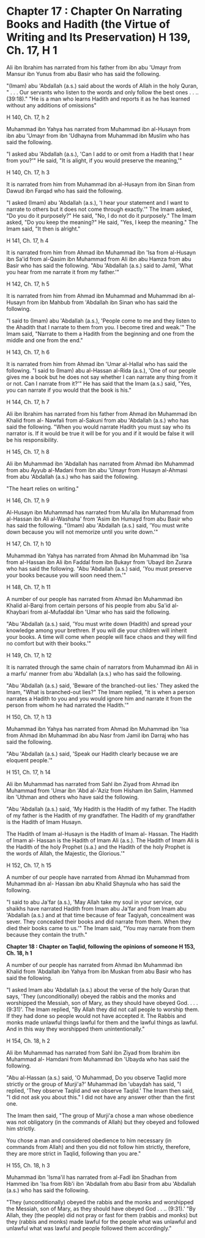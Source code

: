 Chapter 17 : Chapter On Narrating Books and Hadith (the Virtue of Writing and Its Preservation) H 139, Ch. 17, H 1
==================================================================================================================

Ali ibn Ibrahim has narrated from his father from ibn abu 'Umayr from
Mansur ibn Yunus from abu Basir who has said the following.

"(Imam) abu 'Abdallah (a.s.) said about the words of Allah in the holy
Quran, " . . . Our servants who listen to the words and only follow the
best ones . . .. (39:18)." "He is a man who learns Hadith and reports it
as he has learned without any additions of omissions"

H 140, Ch. 17, h 2

Muhammad ibn Yahya has narrated from Muhammad ibn al-Husayn from ibn
abu 'Umayr from ibn 'Udhayna from Muhammad ibn Muslim who has said the
following.

"I asked abu 'Abdallah (a.s.), 'Can I add to or omit from a Hadith that
I hear from you?'" He said, "It is alight, if you would preserve the
meaning,'"

H 140, Ch. 17, h 3

It is narrated from him from Muhammad ibn al-Husayn from ibn Sinan from
Dawud ibn Farqad who has said the following.

"I asked (Imam) abu 'Abdallah (a.s.), 'I hear your statement and I want
to narrate to others but it does not come through exactly.'" The Imam
asked, "Do you do it purposely?" He said, "No, I do not do it
purposely." The Imam asked, "Do you keep the meaning?" He said, "Yes, I
keep the meaning." The Imam said, "It then is alright."

H 141, Ch. 17, h 4

It is narrated from him from Ahmad ibn Muhammad ibn 'Isa from al-Husayn
ibn Sa'id from al-Qasim ibn Muhammad from Ali ibn abu Hamza from abu
Basir who has said the following. "Abu 'Abdallah (a.s.) said to Jamil,
'What you hear from me narrate it from my father.'"

H 142, Ch. 17, h 5

It is narrated from him from Ahmad ibn Muhammad and Muhammad ibn
al-Husayn from ibn Mahbub from 'Abdallah ibn Sinan who has said the
following.

"I said to (Imam) abu 'Abdallah (a.s.), 'People come to me and they
listen to the Ahadith that I narrate to them from you. I become tired
and weak.'" The Imam said, "Narrate to them a Hadith from the beginning
and one from the middle and one from the end."

H 143, Ch. 17, h 6

It is narrated from him from Ahmad ibn 'Umar al-Hallal who has said the
following. "I said to (Imam) abu al-Hassan al-Rida (a.s.), 'One of our
people gives me a book but he does not say whether I can narrate any
thing from it or not. Can I narrate from it?'" He has said that the Imam
(a.s.) said, "Yes, you can narrate if you would that the book is his."

H 144, Ch. 17, h 7

Ali ibn Ibrahim has narrated from his father from Ahmad ibn Muhammad
ibn Khalid from al- Nawfali from al-Sakuni from abu 'Abdallah (a.s.) who
has said the following. "When you would narrate Hadith you must say who
its narrator is. If it would be true it will be for you and if it would
be false it will be his responsibility.

H 145, Ch. 17, h 8

Ali ibn Muhammad ibn 'Abdallah has narrated from Ahmad ibn Muhammad
from abu Ayyub al-Madani from ibn abu 'Umayr from Husayn al-Ahmasi from
abu 'Abdallah (a.s.) who has said the following.

"The heart relies on writing."

H 146, Ch. 17, h 9

Al-Husayn ibn Muhammad has narrated from Mu'alla ibn Muhammad from
al-Hassan ibn Ali al-Washsha' from 'Asim ibn Humayd from abu Basir who
has said the following. "(Imam) abu 'Abdallah (a.s.) said, 'You must
write down because you will not memorize until you write down.'"

H 147, Ch. 17, h 10

Muhammad ibn Yahya has narrated from Ahmad ibn Muhammad ibn 'Isa from
al-Hassan ibn Ali ibn Faddal from ibn Bukayr from 'Ubayd ibn Zurara who
has said the following. "Abu 'Abdallah (a.s.) said, 'You must preserve
your books because you will soon need them.'"

H 148, Ch. 17, h 11

A number of our people has narrated from Ahmad ibn Muhammad ibn Khalid
al-Barqi from certain persons of his people from abu Sa'id al-Khaybari
from al-Mufaddal ibn 'Umar who has said the following.

"Abu 'Abdallah (a.s.) said, 'You must write down (Hadith) and spread
your knowledge among your brethren. If you will die your children will
inherit your books. A time will come when people will face chaos and
they will find no comfort but with their books.'"

H 149, Ch. 17, h 12

It is narrated through the same chain of narrators from Muhammad ibn
Ali in a marfu' manner from abu 'Abdallah (a.s.) who has said the
following.

"Abu 'Abdallah (a.s.) said, 'Beware of the branched-out lies.' They
asked the Imam, "What is branched-out lies?" The Imam replied, "It is
when a person narrates a Hadith to you and you would ignore him and
narrate it from the person from whom he had narrated the Hadith.'"

H 150, Ch. 17, h 13

Muhammad ibn Yahya has narrated from Ahmad ibn Muhammad ibn 'Isa from
Ahmad ibn Muhammad ibn abu Nasr from Jamil ibn Darraj who has said the
following.

"Abu 'Abdallah (a.s.) said, 'Speak our Hadith clearly because we are
eloquent people.'"

H 151, Ch. 17, h 14

Ali ibn Muhammad has narrated from Sahl ibn Ziyad from Ahmad ibn
Muhammad from 'Umar ibn 'Abd al-'Aziz from Hisham ibn Salim, Hammed ibn
'Uthman and others who have said the following.

"Abu 'Abdallah (a.s.) said, 'My Hadith is the Hadith of my father. The
Hadith of my father is the Hadith of my grandfather. The Hadith of my
grandfather is the Hadith of Imam Husayn.

The Hadith of Imam al-Husayn is the Hadith of Imam al- Hassan. The
Hadith of Imam al- Hassan is the Hadith of Imam Ali (a.s.). The Hadith
of Imam Ali is the Hadith of the holy Prophet (s.a.) and the Hadith of
the holy Prophet is the words of Allah, the Majestic, the Glorious.'"

H 152, Ch. 17, h 15

A number of our people have narrated from Ahmad ibn Muhammad from
Muhammad ibn al- Hassan ibn abu Khalid Shaynula who has said the
following.

"I said to abu Ja'far (a.s.), 'May Allah take my soul in your service,
our shaikhs have narrated Hadith from Imam abu Ja'far and from Imam abu
'Abdallah (a.s.) and at that time because of fear Taqiyah, concealment
was sever. They concealed their books and did narrate from them. When
they died their books came to us.'" The Imam said, "You may narrate from
them because they contain the truth."


**Chapter 18 : Chapter on Taqlid, following the opinions of someone H
153, Ch. 18, h 1**

A number of our people has narrated from Ahmad ibn Muhammad ibn Khalid
from 'Abdallah ibn Yahya from ibn Muskan from abu Basir who has said the
following.

"I asked Imam abu 'Abdallah (a.s.) about the verse of the holy Quran
that says, 'They (unconditionally) obeyed the rabbis and the monks and
worshipped the Messiah, son of Mary, as they should have obeyed God. . .
. (9:31)'. The Imam replied, "By Allah they did not call people to
worship them. If they had done so people would not have accepted it. The
Rabbis and monks made unlawful things lawful for them and the lawful
things as lawful. And in this way they worshipped them
unintentionally."

H 154, Ch. 18, h 2

Ali ibn Muhammad has narrated from Sahl ibn Ziyad from Ibrahim ibn
Muhammad al- Hamdani from Muhammad ibn 'Ubayda who has said the
following.

"Abu al-Hassan (a.s.) said, 'O Muhammad, Do you observe Taqlid more
strictly or the group of Murji'a?' Muhammad ibn 'ubaydah has said, "I
replied, 'They observe Taqlid and we observe Taqlid.' The Imam then
said, "I did not ask you about this." I did not have any answer other
than the first one.

The Imam then said, "The group of Murji'a chose a man whose obedience
was not obligatory (in the commands of Allah) but they obeyed and
followed him strictly.

You chose a man and considered obedience to him necessary (in commands
from Allah) and then you did not follow him strictly, therefore, they
are more strict in Taqlid, following than you are."

H 155, Ch. 18, h 3

Muhammad ibn 'Isma'il has narrated from al-Fadl ibn Shadhan from Hammed
ibn 'Isa from Rib'i ibn 'Abdallah from abu Basir from abu 'Abdallah
(a.s.) who has said the following.

"They (unconditionally) obeyed the rabbis and the monks and worshipped
the Messiah, son of Mary, as they should have obeyed God . . .. (9:31).'
"By Allah, they (the people) did not pray or fast for them (rabbis and
monks) but they (rabbis and monks) made lawful for the people what was
unlawful and unlawful what was lawful and people followed them
accordingly."


